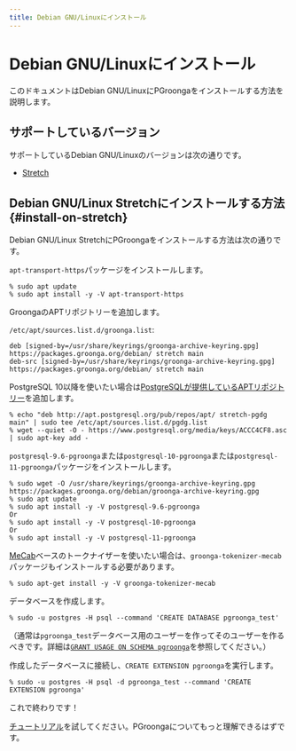 ```yaml
---
title: Debian GNU/Linuxにインストール
---
```


# Debian GNU/Linuxにインストール

このドキュメントはDebian GNU/LinuxにPGroongaをインストールする方法を説明します。

## サポートしているバージョン

サポートしているDebian GNU/Linuxのバージョンは次の通りです。

  * [Stretch](#install-on-stretch)

## Debian GNU/Linux Stretchにインストールする方法 {#install-on-stretch}

Debian GNU/Linux StretchにPGroongaをインストールする方法は次の通りです。

`apt-transport-https`パッケージをインストールします。

```console
% sudo apt update
% sudo apt install -y -V apt-transport-https
```

GroongaのAPTリポジトリーを追加します。

`/etc/apt/sources.list.d/groonga.list`:

```text
deb [signed-by=/usr/share/keyrings/groonga-archive-keyring.gpg] https://packages.groonga.org/debian/ stretch main
deb-src [signed-by=/usr/share/keyrings/groonga-archive-keyring.gpg] https://packages.groonga.org/debian/ stretch main
```

PostgreSQL 10以降を使いたい場合は[PostgreSQLが提供しているAPTリポジトリー][postgresql-apt]を追加します。

```console
% echo "deb http://apt.postgresql.org/pub/repos/apt/ stretch-pgdg main" | sudo tee /etc/apt/sources.list.d/pgdg.list
% wget --quiet -O - https://www.postgresql.org/media/keys/ACCC4CF8.asc | sudo apt-key add -
```

`postgresql-9.6-pgroonga`または`postgresql-10-pgroonga`または`postgresql-11-pgroonga`パッケージをインストールします。

```console
% sudo wget -O /usr/share/keyrings/groonga-archive-keyring.gpg https://packages.groonga.org/debian/groonga-archive-keyring.gpg
% sudo apt update
% sudo apt install -y -V postgresql-9.6-pgroonga
Or
% sudo apt install -y -V postgresql-10-pgroonga
Or
% sudo apt install -y -V postgresql-11-pgroonga
```

[MeCab](http://taku910.github.io/mecab/)ベースのトークナイザーを使いたい場合は、`groonga-tokenizer-mecab`パッケージもインストールする必要があります。

```console
% sudo apt-get install -y -V groonga-tokenizer-mecab
```

データベースを作成します。

```console
% sudo -u postgres -H psql --command 'CREATE DATABASE pgroonga_test'
```

（通常は`pgroonga_test`データベース用のユーザーを作ってそのユーザーを作るべきです。詳細は[`GRANT USAGE ON SCHEMA pgroonga`](../reference/grant-usage-on-schema-pgroonga.html)を参照してください。）

作成したデータベースに接続し、`CREATE EXTENSION pgroonga`を実行します。

```console
% sudo -u postgres -H psql -d pgroonga_test --command 'CREATE EXTENSION pgroonga'
```

これで終わりです！

[チュートリアル](../tutorial/)を試してください。PGroongaについてもっと理解できるはずです。

[postgresql-apt]:https://www.postgresql.org/download/linux/debian/
